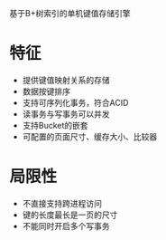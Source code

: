 基于B+树索引的单机键值存储引擎

# 特征

- 提供键值映射关系的存储
- 数据按键排序
- 支持可序列化事务，符合ACID
- 读事务与写事务可以并发
- 支持Bucket的嵌套
- 可配置的页面尺寸、缓存大小、比较器

# 局限性

- 不直接支持跨进程访问
- 键的长度最长是一页的尺寸
- 不能同时开启多个写事务

